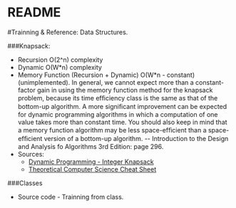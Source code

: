 # README #

#Trainning & Reference: Data Structures.

###Knapsack: 
- Recursion O(2^n) complexity
- Dynamic O(W*n) complexity
- Memory Function (Recursion + Dynamic) O(W*n - constant) (unimplemented). In general, we cannot expect more than a constant-factor gain in using the memory function method for the knapsack problem, because its time efﬁciency class is the same as that of the bottom-up algorithm. A more signiﬁcant improvement can be expected for dynamic programming algorithms in which a computation of one value takes more than constant time. You should also keep in mind that a memory function algorithm may be less space-efﬁcient than a space-efﬁcient version of a bottom-up algorithm. -- Introduction to the Design and Analysis fo Algorithms 3rd Edition: page 296.
- Sources:
   - [Dynamic Programming - Integer Knapsack](https://web.cs.ship.edu/~tbriggs/dynamic/index.html)
   - [Theoretical Computer Science Cheat Sheet](https://web.cs.ship.edu/~tbriggs/cheatsheet/cheat.pdf)

###Classes
- Source code - Trainning from class.
